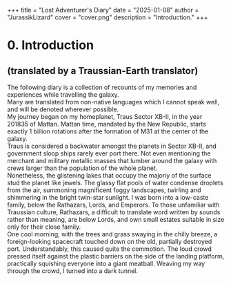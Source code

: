 +++
title = "Lost Adventurer's Diary"
date = "2025-01-08"
author = "JurassikLizard"
cover = "cover.png"
description = "Introduction."
+++
# 0. Introduction
## (translated by a Traussian-Earth translator)
The following diary is a collection of recounts of my memories and experiences while travelling the galaxy. \
Many are translated from non-native languages which I cannot speak well, and will be denoted wherever possible. \
My journey began on my homeplanet, Traus Sector XB-II, in the year 201835 of Mattan. Mattan time, mandated by the New Republic, starts exactly 1 billion rotations after the formation of M31 at the center of the galaxy. \
Traus is considered a backwater amongst the planets in Sector XB-II, and government sloop ships rarely ever port there. Not even mentioning the merchant and military metallic masses that lumber around the galaxy with crews larger than the population of the whole planet. \
Nonetheless, the glistening lakes that occupy the majoriy of the surface stud the planet like jewels. The glassy flat pools of water condense droplets from the air, summoning magnificent foggy landscapes, twirling and shimmering in the bright twin-star sunlight. I was born into a low-caste family, below the Rathazars, Lords, and Emperors. To those unfamiliar with Traussian culture, Rathazars, a difficult to translate word written by sounds rather than meaning, are below Lords, and own small estates suitable in size only for their close family. \
One cool morning, with the trees and grass swaying in the chilly breeze, a foreign-looking spacecraft touched down on the old, partially destroyed port. Understandably, this caused quite the commotion. The loud crowd pressed itself against the plastic barriers on the side of the landing platform, practically squishing everyone into a giant meatball. Weaving my way through the crowd, I turned into a dark tunnel.
